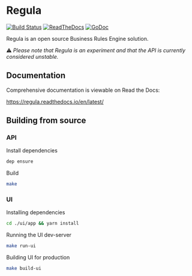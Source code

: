 # Regula

[![Build Status](https://travis-ci.org/heetch/regula.svg?branch=master)](https://travis-ci.org/heetch/regula)
[![ReadTheDocs](https://readthedocs.org/projects/regula/badge/?version=latest&style=flat)](https://regula.readthedocs.io/en/latest/)
[![GoDoc](https://godoc.org/github.com/heetch/regula?status.svg)](https://godoc.org/github.com/heetch/regula)

Regula is an open source Business Rules Engine solution.

:warning: *Please note that Regula is an experiment and that the API is currently considered unstable.*

## Documentation

Comprehensive documentation is viewable on Read the Docs:

https://regula.readthedocs.io/en/latest/

## Building from source

### API

Install dependencies

```sh
dep ensure
```

Build

```sh
make
```

### UI

Installing dependencies

```sh
cd ./ui/app && yarn install
```

Running the UI dev-server

```sh
make run-ui
```

Building UI for production

```sh
make build-ui
```
